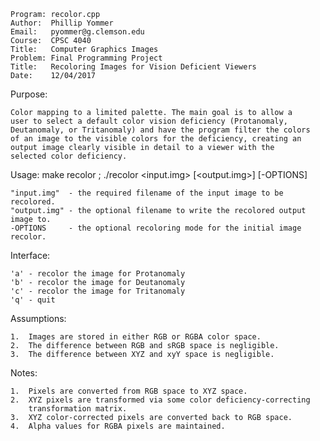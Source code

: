     Program: recolor.cpp
    Author:  Phillip Yommer
    Email:   pyommer@g.clemson.edu
    Course:  CPSC 4040
    Title:   Computer Graphics Images
    Problem: Final Programming Project
    Title:   Recoloring Images for Vision Deficient Viewers
    Date:    12/04/2017

Purpose:	

	Color mapping to a limited palette. The main goal is to allow a
	user to select a default color vision deficiency (Protanomaly,
	Deutanomaly, or Tritanomaly) and have the program filter the colors
	of an image to the visible colors for the deficiency, creating an
	output image clearly visible in detail to a viewer with the
	selected color deficiency.
	
	
Usage:      make recolor ; ./recolor <input.img> [<output.img>] [-OPTIONS]

    "input.img"  - the required filename of the input image to be recolored.
    "output.img" - the optional filename to write the recolored output image to.
    -OPTIONS     - the optional recoloring mode for the initial image recolor.

Interface:

    'a' - recolor the image for Protanomaly
    'b' - recolor the image for Deutanomaly
    'c' - recolor the image for Tritanomaly
    'q' - quit


Assumptions:

    1.  Images are stored in either RGB or RGBA color space.
    2.  The difference between RGB and sRGB space is negligible.
    3.  The difference between XYZ and xyY space is negligible.

Notes:

    1.  Pixels are converted from RGB space to XYZ space.
    2.  XYZ pixels are transformed via some color deficiency-correcting
        transformation matrix.
    3.  XYZ color-corrected pixels are converted back to RGB space.
    4.  Alpha values for RGBA pixels are maintained.
